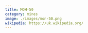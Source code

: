 ```yaml
---
title: МОН-50
category: mines
image: ./images/mon-50.png
wikipedia: https://uk.wikipedia.org/
---
```

